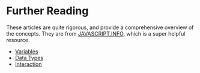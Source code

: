 # Further Reading
These articles are quite rigorous, and provide a comprehensive overview of the concepts. They are from [JAVASCRIPT.INFO](https://javascript.info/), which is a super helpful resource.

- [Variables](https://javascript.info/variables)
- [Data Types](https://javascript.info/types)
- [Interaction](https://javascript.info/alert-prompt-confirm)
